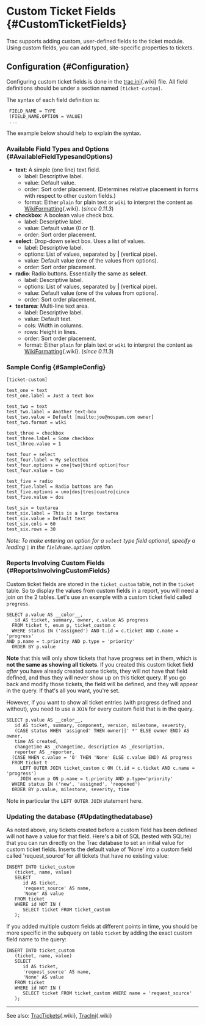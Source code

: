 Custom Ticket Fields {#CustomTicketFields}
====================

Trac supports adding custom, user-defined fields to the ticket module.
Using custom fields, you can add typed, site-specific properties to
tickets.

Configuration {#Configuration}
-------------

Configuring custom ticket fields is done in the
[trac.ini](https://docs.pagure.org/sssd-test2/TracIni.html){.wiki} file.
All field definitions should be under a section named `[ticket-custom]`.

The syntax of each field definition is:

``` {.wiki}
 FIELD_NAME = TYPE
 (FIELD_NAME.OPTION = VALUE)
 ...
```

The example below should help to explain the syntax.

### Available Field Types and Options {#AvailableFieldTypesandOptions}

-   **text**: A simple (one line) text field.
    -   label: Descriptive label.
    -   value: Default value.
    -   order: Sort order placement. (Determines relative placement in
        forms with respect to other custom fields.)
    -   format: Either `plain` for plain text or `wiki` to interpret the
        content as
        [WikiFormatting](https://docs.pagure.org/sssd-test2/WikiFormatting.html){.wiki}.
        (*since 0.11.3*)
-   **checkbox**: A boolean value check box.
    -   label: Descriptive label.
    -   value: Default value (0 or 1).
    -   order: Sort order placement.
-   **select**: Drop-down select box. Uses a list of values.
    -   label: Descriptive label.
    -   options: List of values, separated by **|** (vertical pipe).
    -   value: Default value (one of the values from options).
    -   order: Sort order placement.
-   **radio**: Radio buttons. Essentially the same as **select**.
    -   label: Descriptive label.
    -   options: List of values, separated by **|** (vertical pipe).
    -   value: Default value (one of the values from options).
    -   order: Sort order placement.
-   **textarea**: Multi-line text area.
    -   label: Descriptive label.
    -   value: Default text.
    -   cols: Width in columns.
    -   rows: Height in lines.
    -   order: Sort order placement.
    -   format: Either `plain` for plain text or `wiki` to interpret the
        content as
        [WikiFormatting](https://docs.pagure.org/sssd-test2/WikiFormatting.html){.wiki}.
        (*since 0.11.3*)

### Sample Config {#SampleConfig}

``` {.wiki}
[ticket-custom]

test_one = text
test_one.label = Just a text box

test_two = text
test_two.label = Another text-box
test_two.value = Default [mailto:joe@nospam.com owner]
test_two.format = wiki

test_three = checkbox
test_three.label = Some checkbox
test_three.value = 1

test_four = select
test_four.label = My selectbox
test_four.options = one|two|third option|four
test_four.value = two

test_five = radio
test_five.label = Radio buttons are fun
test_five.options = uno|dos|tres|cuatro|cinco
test_five.value = dos

test_six = textarea
test_six.label = This is a large textarea
test_six.value = Default text
test_six.cols = 60
test_six.rows = 30
```

*Note: To make entering an option for a `select` type field optional,
specify a leading `|` in the `fieldname.options` option.*

### Reports Involving Custom Fields {#ReportsInvolvingCustomFields}

Custom ticket fields are stored in the `ticket_custom` table, not in the
`ticket` table. So to display the values from custom fields in a report,
you will need a join on the 2 tables. Let's use an example with a custom
ticket field called `progress`.

<div class="code">

    SELECT p.value AS __color__,
       id AS ticket, summary, owner, c.value AS progress
      FROM ticket t, enum p, ticket_custom c
      WHERE status IN ('assigned') AND t.id = c.ticket AND c.name = 'progress'
    AND p.name = t.priority AND p.type = 'priority'
      ORDER BY p.value

</div>

**Note** that this will only show tickets that have progress set in
them, which is **not the same as showing all tickets**. If you created
this custom ticket field *after* you have already created some tickets,
they will not have that field defined, and thus they will never show up
on this ticket query. If you go back and modify those tickets, the field
will be defined, and they will appear in the query. If that's all you
want, you're set.

However, if you want to show all ticket entries (with progress defined
and without), you need to use a `JOIN` for every custom field that is in
the query.

<div class="code">

    SELECT p.value AS __color__,
       id AS ticket, summary, component, version, milestone, severity,
       (CASE status WHEN 'assigned' THEN owner||' *' ELSE owner END) AS owner,
       time AS created,
       changetime AS _changetime, description AS _description,
       reporter AS _reporter,
      (CASE WHEN c.value = '0' THEN 'None' ELSE c.value END) AS progress
      FROM ticket t
         LEFT OUTER JOIN ticket_custom c ON (t.id = c.ticket AND c.name = 'progress')
         JOIN enum p ON p.name = t.priority AND p.type='priority'
      WHERE status IN ('new', 'assigned', 'reopened')
      ORDER BY p.value, milestone, severity, time

</div>

Note in particular the `LEFT OUTER JOIN` statement here.

### Updating the database {#Updatingthedatabase}

As noted above, any tickets created before a custom field has been
defined will not have a value for that field. Here's a bit of SQL
(tested with SQLite) that you can run directly on the Trac database to
set an initial value for custom ticket fields. Inserts the default value
of 'None' into a custom field called 'request\_source' for all tickets
that have no existing value:

<div class="code">

    INSERT INTO ticket_custom
       (ticket, name, value)
       SELECT 
          id AS ticket,
          'request_source' AS name,
          'None' AS value
       FROM ticket 
       WHERE id NOT IN (
          SELECT ticket FROM ticket_custom
       );

</div>

If you added multiple custom fields at different points in time, you
should be more specific in the subquery on table `ticket` by adding the
exact custom field name to the query:

<div class="code">

    INSERT INTO ticket_custom
       (ticket, name, value)
       SELECT 
          id AS ticket,
          'request_source' AS name,
          'None' AS value
       FROM ticket 
       WHERE id NOT IN (
          SELECT ticket FROM ticket_custom WHERE name = 'request_source'
       );

</div>

------------------------------------------------------------------------

See also:
[TracTickets](https://docs.pagure.org/sssd-test2/TracTickets.html){.wiki},
[TracIni](https://docs.pagure.org/sssd-test2/TracIni.html){.wiki}
